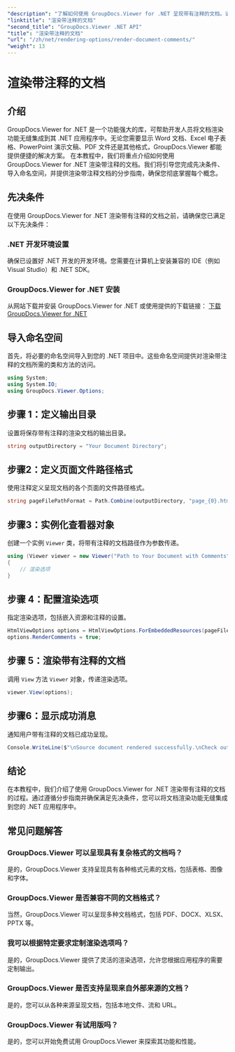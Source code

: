 ```yaml
---
"description": "了解如何使用 GroupDocs.Viewer for .NET 呈现带有注释的文档。请按照我们的分步指南进行操作，实现无缝集成。"
"linktitle": "渲染带注释的文档"
"second_title": "GroupDocs.Viewer .NET API"
"title": "渲染带注释的文档"
"url": "/zh/net/rendering-options/render-document-comments/"
"weight": 13
---
```


# 渲染带注释的文档

## 介绍
GroupDocs.Viewer for .NET 是一个功能强大的库，可帮助开发人员将文档渲染功能无缝集成到其 .NET 应用程序中。无论您需要显示 Word 文档、Excel 电子表格、PowerPoint 演示文稿、PDF 文件还是其他格式，GroupDocs.Viewer 都能提供便捷的解决方案。
在本教程中，我们将重点介绍如何使用 GroupDocs.Viewer for .NET 渲染带注释的文档。我们将引导您完成先决条件、导入命名空间，并提供渲染带注释文档的分步指南，确保您彻底掌握每个概念。
## 先决条件
在使用 GroupDocs.Viewer for .NET 渲染带有注释的文档之前，请确保您已满足以下先决条件：
### .NET 开发环境设置
确保已设置好 .NET 开发的开发环境。您需要在计算机上安装兼容的 IDE（例如 Visual Studio）和 .NET SDK。
### GroupDocs.Viewer for .NET 安装
从网站下载并安装 GroupDocs.Viewer for .NET 或使用提供的下载链接：
[下载 GroupDocs.Viewer for .NET](https://releases.groupdocs.com/viewer/net/)

## 导入命名空间
首先，将必要的命名空间导入到您的 .NET 项目中。这些命名空间提供对渲染带注释的文档所需的类和方法的访问。
```csharp
using System;
using System.IO;
using GroupDocs.Viewer.Options;
```

## 步骤 1：定义输出目录
设置将保存带有注释的渲染文档的输出目录。
```csharp
string outputDirectory = "Your Document Directory";
```
## 步骤2：定义页面文件路径格式
使用注释定义呈现文档的各个页面的文件路径格式。
```csharp
string pageFilePathFormat = Path.Combine(outputDirectory, "page_{0}.html");
```
## 步骤3：实例化查看器对象
创建一个实例 `Viewer` 类，将带有注释的文档路径作为参数传递。
```csharp
using (Viewer viewer = new Viewer("Path to Your Document with Comments"))
{
    // 渲染选项
}
```
## 步骤 4：配置渲染选项
指定渲染选项，包括嵌入资源和注释的设置。
```csharp
HtmlViewOptions options = HtmlViewOptions.ForEmbeddedResources(pageFilePathFormat);
options.RenderComments = true;
```
## 步骤 5：渲染带有注释的文档
调用 `View` 方法 `Viewer` 对象，传递渲染选项。
```csharp
viewer.View(options);
```
## 步骤6：显示成功消息
通知用户带有注释的文档已成功呈现。
```csharp
Console.WriteLine($"\nSource document rendered successfully.\nCheck output in {outputDirectory}.");
```

## 结论
在本教程中，我们介绍了使用 GroupDocs.Viewer for .NET 渲染带有注释的文档的过程。通过遵循分步指南并确保满足先决条件，您可以将文档渲染功能无缝集成到您的 .NET 应用程序中。
## 常见问题解答
### GroupDocs.Viewer 可以呈现具有复杂格式的文档吗？
是的，GroupDocs.Viewer 支持呈现具有各种格式元素的文档，包括表格、图像和字体。
### GroupDocs.Viewer 是否兼容不同的文档格式？
当然，GroupDocs.Viewer 可以呈现多种文档格式，包括 PDF、DOCX、XLSX、PPTX 等。
### 我可以根据特定要求定制渲染选项吗？
是的，GroupDocs.Viewer 提供了灵活的渲染选项，允许您根据应用程序的需要定制输出。
### GroupDocs.Viewer 是否支持呈现来自外部来源的文档？
是的，您可以从各种来源呈现文档，包括本地文件、流和 URL。
### GroupDocs.Viewer 有试用版吗？
是的，您可以开始免费试用 GroupDocs.Viewer 来探索其功能和性能。